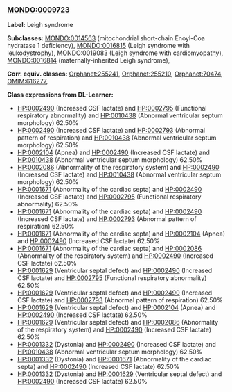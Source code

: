 
### [MONDO:0009723](http://purl.obolibrary.org/obo/MONDO_0009723)
**Label:** Leigh syndrome

**Subclasses:** [MONDO:0014563](http://purl.obolibrary.org/obo/MONDO_0014563) (mitochondrial short-chain Enoyl-Coa hydratase 1 deficiency), [MONDO:0016815](http://purl.obolibrary.org/obo/MONDO_0016815) (Leigh syndrome with leukodystrophy), [MONDO:0019083](http://purl.obolibrary.org/obo/MONDO_0019083) (Leigh syndrome with cardiomyopathy), [MONDO:0016814](http://purl.obolibrary.org/obo/MONDO_0016814) (maternally-inherited Leigh syndrome), 

**Corr. equiv. classes:** [Orphanet:255241](http://www.orpha.net/ORDO/Orphanet_255241), [Orphanet:255210](http://www.orpha.net/ORDO/Orphanet_255210), [Orphanet:70474](http://www.orpha.net/ORDO/Orphanet_70474), [OMIM:616277](http://purl.obolibrary.org/obo/OMIM_616277), 

**Class expressions from DL-Learner:**

- [HP:0002490](http://purl.obolibrary.org/obo/HP_0002490) (Increased CSF lactate) and [HP:0002795](http://purl.obolibrary.org/obo/HP_0002795) (Functional respiratory abnormality) and [HP:0010438](http://purl.obolibrary.org/obo/HP_0010438) (Abnormal ventricular septum morphology) 62.50%
- [HP:0002490](http://purl.obolibrary.org/obo/HP_0002490) (Increased CSF lactate) and [HP:0002793](http://purl.obolibrary.org/obo/HP_0002793) (Abnormal pattern of respiration) and [HP:0010438](http://purl.obolibrary.org/obo/HP_0010438) (Abnormal ventricular septum morphology) 62.50%
- [HP:0002104](http://purl.obolibrary.org/obo/HP_0002104) (Apnea) and [HP:0002490](http://purl.obolibrary.org/obo/HP_0002490) (Increased CSF lactate) and [HP:0010438](http://purl.obolibrary.org/obo/HP_0010438) (Abnormal ventricular septum morphology) 62.50%
- [HP:0002086](http://purl.obolibrary.org/obo/HP_0002086) (Abnormality of the respiratory system) and [HP:0002490](http://purl.obolibrary.org/obo/HP_0002490) (Increased CSF lactate) and [HP:0010438](http://purl.obolibrary.org/obo/HP_0010438) (Abnormal ventricular septum morphology) 62.50%
- [HP:0001671](http://purl.obolibrary.org/obo/HP_0001671) (Abnormality of the cardiac septa) and [HP:0002490](http://purl.obolibrary.org/obo/HP_0002490) (Increased CSF lactate) and [HP:0002795](http://purl.obolibrary.org/obo/HP_0002795) (Functional respiratory abnormality) 62.50%
- [HP:0001671](http://purl.obolibrary.org/obo/HP_0001671) (Abnormality of the cardiac septa) and [HP:0002490](http://purl.obolibrary.org/obo/HP_0002490) (Increased CSF lactate) and [HP:0002793](http://purl.obolibrary.org/obo/HP_0002793) (Abnormal pattern of respiration) 62.50%
- [HP:0001671](http://purl.obolibrary.org/obo/HP_0001671) (Abnormality of the cardiac septa) and [HP:0002104](http://purl.obolibrary.org/obo/HP_0002104) (Apnea) and [HP:0002490](http://purl.obolibrary.org/obo/HP_0002490) (Increased CSF lactate) 62.50%
- [HP:0001671](http://purl.obolibrary.org/obo/HP_0001671) (Abnormality of the cardiac septa) and [HP:0002086](http://purl.obolibrary.org/obo/HP_0002086) (Abnormality of the respiratory system) and [HP:0002490](http://purl.obolibrary.org/obo/HP_0002490) (Increased CSF lactate) 62.50%
- [HP:0001629](http://purl.obolibrary.org/obo/HP_0001629) (Ventricular septal defect) and [HP:0002490](http://purl.obolibrary.org/obo/HP_0002490) (Increased CSF lactate) and [HP:0002795](http://purl.obolibrary.org/obo/HP_0002795) (Functional respiratory abnormality) 62.50%
- [HP:0001629](http://purl.obolibrary.org/obo/HP_0001629) (Ventricular septal defect) and [HP:0002490](http://purl.obolibrary.org/obo/HP_0002490) (Increased CSF lactate) and [HP:0002793](http://purl.obolibrary.org/obo/HP_0002793) (Abnormal pattern of respiration) 62.50%
- [HP:0001629](http://purl.obolibrary.org/obo/HP_0001629) (Ventricular septal defect) and [HP:0002104](http://purl.obolibrary.org/obo/HP_0002104) (Apnea) and [HP:0002490](http://purl.obolibrary.org/obo/HP_0002490) (Increased CSF lactate) 62.50%
- [HP:0001629](http://purl.obolibrary.org/obo/HP_0001629) (Ventricular septal defect) and [HP:0002086](http://purl.obolibrary.org/obo/HP_0002086) (Abnormality of the respiratory system) and [HP:0002490](http://purl.obolibrary.org/obo/HP_0002490) (Increased CSF lactate) 62.50%
- [HP:0001332](http://purl.obolibrary.org/obo/HP_0001332) (Dystonia) and [HP:0002490](http://purl.obolibrary.org/obo/HP_0002490) (Increased CSF lactate) and [HP:0010438](http://purl.obolibrary.org/obo/HP_0010438) (Abnormal ventricular septum morphology) 62.50%
- [HP:0001332](http://purl.obolibrary.org/obo/HP_0001332) (Dystonia) and [HP:0001671](http://purl.obolibrary.org/obo/HP_0001671) (Abnormality of the cardiac septa) and [HP:0002490](http://purl.obolibrary.org/obo/HP_0002490) (Increased CSF lactate) 62.50%
- [HP:0001332](http://purl.obolibrary.org/obo/HP_0001332) (Dystonia) and [HP:0001629](http://purl.obolibrary.org/obo/HP_0001629) (Ventricular septal defect) and [HP:0002490](http://purl.obolibrary.org/obo/HP_0002490) (Increased CSF lactate) 62.50%


